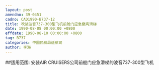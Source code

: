 ```yaml
---
layout: post
amendno: 39-0451
cadno: CAD1990-B737-12
title: 改装波音737-300型飞机前舱门应急撤离滑梯
date: 1990-08-08 00:00:00 +0800
effdate: 1990-08-10 00:00:00 +0800
tag: B737
categories: 中国民航局适航司
author: 李海
---
```


##适用范围:
安装AIR CRUISERS公司前舱门应急滑梯的波音737-300型飞机

